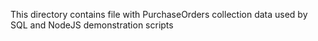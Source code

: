This directory contains file with PurchaseOrders collection data used by SQL and NodeJS demonstration scripts

